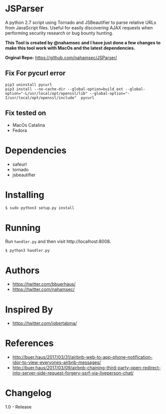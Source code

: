 # JSParser

A python 2.7 script using Tornado and JSBeautifier to parse relative URLs from JavaScript files. Useful for easily discovering AJAX requests when performing security research or bug bounty hunting.

**This Tool is created by @nahamsec and I have just done a few changes to make this tool work with MacOs and the latest dependencies.**

**Orginal Repo:** https://github.com/nahamsec/JSParser/

## Fix For pycurl error


```
pip3 uninstall pycurl 
pip3 install --no-cache-dir --global-option=build_ext --global-option="-L/usr/local/opt/openssl/lib" --global-option="-I/usr/local/opt/openssl/include"  pycurl

```

## Fix tested on
* MacOs Catalina
* Fedora

# Dependencies

- safeurl
- tornado
- jsbeautifier

# Installing

```
$ sudo python3 setup.py install
```

# Running

Run `handler.py` and then visit http://localhost:8008.

```
$ python3 handler.py
```

# Authors

- https://twitter.com/bbuerhaus/
- https://twitter.com/nahamsec/

# Inspired By

- https://twitter.com/jobertabma/

# References

 - http://buer.haus/2017/03/31/airbnb-web-to-app-phone-notification-idor-to-view-everyones-airbnb-messages/
 - http://buer.haus/2017/03/09/airbnb-chaining-third-party-open-redirect-into-server-side-request-forgery-ssrf-via-liveperson-chat/

# Changelog

1.0 - Release